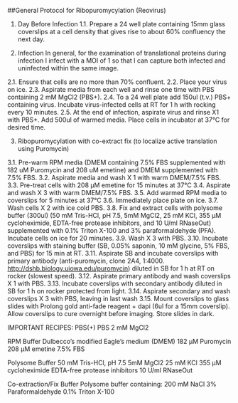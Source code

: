 ##General Protocol for Ribopuromycylation (Reovirus)


1.	Day Before Infection
1.1.	Prepare a 24 well plate containing 15mm glass coverslips at a cell density that gives rise to about 60% confluency the next day. 

2.	Infection
In general, for the examination of translational proteins during infection I infect with a MOI of 1 so that I can capture both infected and uninfected within the same image.

2.1.	Ensure that cells are no more than 70% confluent.
2.2.	Place your virus on ice.
2.3.	Aspirate media from each well and rinse one time with PBS containing 2 mM MgCl2 (PBS+). 
2.4.	To a 24 well plate add 150ul (t.v.) PBS+ containing virus. Incubate virus-infected cells at RT for 1 h with rocking every 10 minutes.
2.5.	At the end of infection, aspirate virus and rinse X1 with PBS+. Add 500ul of warmed media. Place cells in incubator at 37°C for desired time.

3.	Ribopuromycylation with co-extract fix (to localize active translation using Puromycin)

3.1.	Pre-warm RPM media (DMEM containing 7.5% FBS supplemented with 182 uM Puromycin and 208 uM emetine) and DMEM supplemented with 7.5% FBS.
3.2.	Aspirate media and wash X 1 with warm DMEM/7.5% FBS.
3.3.	Pre-treat cells with 208 µM emetine for 15 minutes at 37°C
3.4.	Aspirate and wash X 3 with warm DMEM/7.5% FBS.
3.5.	Add warmed RPM media to coverslips for 5 minutes at 37°C
3.6.	Immediately place plate on ice.
3.7.	Wash cells X 2 with ice cold PBS.
3.8.	Fix and extract cells with polysome buffer (300ul) (50 mM Tris-HCl, pH 7.5, 5mM MgCl2, 25 mM KCl, 355 μM cycloheximide, EDTA-free protease inhibitors, and 10 U/ml RNaseOut) supplemented with 0.1% Triton X-100 and 3% paraformaldehyde (PFA). Incubate cells on ice for 20 minutes.
3.9.	Wash X 3 with PBS.
3.10.	Incubate coverslips with staining buffer (SB, 0.05% saponin, 10 mM glycine, 5% FBS, and PBS) for 15 min at RT.
3.11.	Aspirate SB and incubate coverslips with primary antibody (anti-puromycin, clone 2A4, 1:4000. http://dshb.biology.uiowa.edu/puromycin) diluted in SB for 1 h at RT on rocker (slowest speed).
3.12.	Aspirate primary antibody and wash coverslips X 1 with PBS.
3.13.	Incubate coverslips with secondary antibody diluted in SB for 1 h on rocker protected from light.
3.14.	Aspirate secondary and wash coverslips X 3 with PBS, leaving in last wash
3.15.	Mount coverslips to glass slides with Prolong gold anti-fade reagent + dapi (6ul for a 15mm coverslip). Allow coverslips to cure overnight before imaging. Store slides in dark.


IMPORTANT RECIPES:
PBS(+)
PBS
2 mM MgCl2

RPM Buffer
Dulbecco’s modified Eagle’s medium (DMEM)
182 µM Puromycin
208 µM emetine
7.5% FBS

Polysome Buffer
50 mM Tris-HCl, pH 7.5 
5mM MgCl2
25 mM KCl
355 μM cycloheximide
EDTA-free protease inhibitors
10 U/ml RNaseOut 
 
Co-extraction/Fix Buffer
Polysome buffer containing:
200 mM NaCl
3% Paraformaldehyde
0.1% Triton X-100


